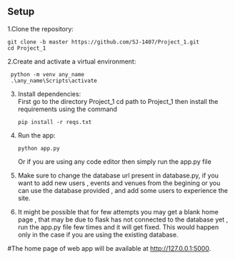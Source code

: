 ## Setup

1.Clone the repository:

    git clone -b master https://github.com/SJ-1407/Project_1.git  
    cd Project_1 
   
2.Create and activate a virtual environment:  

     python -m venv any_name     
     .\any_name\Scripts\activate   
  
3. Install dependencies:   
      First go to the directory Project_1
      cd path to Project_1
     then  install the requirements using the command

       pip install -r reqs.txt


5.  Run the app:    

        python app.py
    Or if you are using any code editor then simply run the app.py file

7. Make sure to change the database url present in database.py, if you want to add new users , events and venues from the begining or you can use the database provided , and add some users to experience the site.

8. It might be possible that for few attempts you may get a blank home page , that may be due to flask has not connected to the database yet , run the app.py file few times and it will get fixed. This would happen only in the case if you are using the existing database.

#The home page of web app will be available at http://127.0.0.1:5000.   

